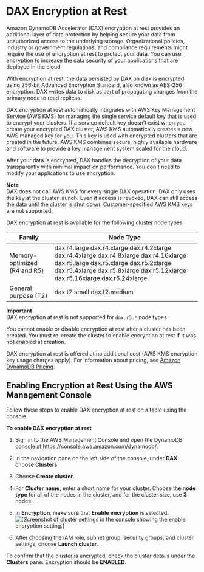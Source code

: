 # DAX Encryption at Rest<a name="DAXEncryptionAtRest"></a>

Amazon DynamoDB Accelerator \(DAX\) encryption at rest provides an additional layer of data protection by helping secure your data from unauthorized access to the underlying storage\. Organizational policies, industry or government regulations, and compliance requirements might require the use of encryption at rest to protect your data\. You can use encryption to increase the data security of your applications that are deployed in the cloud\. 

With encryption at rest, the data persisted by DAX on disk is encrypted using 256\-bit Advanced Encryption Standard, also known as AES\-256 encryption\. DAX writes data to disk as part of propagating changes from the primary node to read replicas\. 

DAX encryption at rest automatically integrates with AWS Key Management Service \(AWS KMS\) for managing the single service default key that is used to encrypt your clusters\. If a service default key doesn't exist when you create your encrypted DAX cluster, AWS KMS automatically creates a new AWS managed key for you\. This key is used with encrypted clusters that are created in the future\. AWS KMS combines secure, highly available hardware and software to provide a key management system scaled for the cloud\. 

After your data is encrypted, DAX handles the decryption of your data transparently with minimal impact on performance\. You don't need to modify your applications to use encryption\. 

**Note**  
DAX does not call AWS KMS for every single DAX operation\. DAX only uses the key at the cluster launch\. Even if access is revoked, DAX can still access the data until the cluster is shut down\. Customer\-specified AWS KMS keys are not supported\. 

DAX encryption at rest is available for the following cluster node types\.


| Family | Node Type | 
| --- | --- | 
| Memory\-optimized \(R4 and R5\) |  dax\.r4\.large dax\.r4\.xlarge dax\.r4\.2xlarge dax\.r4\.4xlarge dax\.r4\.8xlarge dax\.r4\.16xlarge dax\.r5\.large dax\.r5\.xlarge dax\.r5\.2xlarge dax\.r5\.4xlarge dax\.r5\.8xlarge dax\.r5\.12xlarge dax\.r5\.16xlarge dax\.r5\.24xlarge  | 
| General purpose \(T2\) |  dax\.t2\.small dax\.t2\.medium  | 

**Important**  
DAX encryption at rest is not supported for `dax.r3.*` node types\. 

You cannot enable or disable encryption at rest after a cluster has been created\. You must re\-create the cluster to enable encryption at rest if it was not enabled at creation\. 

DAX encryption at rest is offered at no additional cost \(AWS KMS encryption key usage charges apply\)\. For information about pricing, see [Amazon DynamoDB Pricing](https://aws.amazon.com/dynamodb/pricing)\.

## Enabling Encryption at Rest Using the AWS Management Console<a name="dax.encryption.tutorial-console"></a>

Follow these steps to enable DAX encryption at rest on a table using the console\.

**To enable DAX encryption at rest**

1. Sign in to the AWS Management Console and open the DynamoDB console at [https://console\.aws\.amazon\.com/dynamodb/](https://console.aws.amazon.com/dynamodb/)\.

1.  In the navigation pane on the left side of the console, under **DAX**, choose **Clusters**\.

1.  Choose **Create cluster**\.

1. For **Cluster name**, enter a short name for your cluster\. Choose the **node type** for all of the nodes in the cluster, and for the cluster size, use **3** nodes\.

1. In **Encryption**, make sure that **Enable encryption** is selected\.  
![\[Screenshot of cluster settings in the console showing the enable encryption setting.\]](./images/dax_encrypt.PNG)

1. After choosing the IAM role, subnet group, security groups, and cluster settings, choose **Launch cluster**\. 

To confirm that the cluster is encrypted, check the cluster details under the **Clusters** pane\. Encryption should be **ENABLED**\.